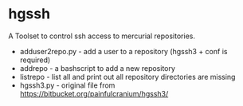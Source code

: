 hgssh
=====

A Toolset to control ssh access to mercurial repositories.

* adduser2repo.py - add a user to a repository (hgssh3 + conf is required)
* addrepo - a bashscript to add a new repository
* listrepo - list all and print out all repository directories are missing 
* hgssh3.py - original file from https://bitbucket.org/painfulcranium/hgssh3/
